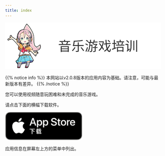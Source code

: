 ```yaml
---
title: index
---
```


![top banner](top_banner.zh.png)

{{% notice info %}}
本网站以v2.0.8版本的应用内容为基础。请注意，可能与最新版本有差异。
{{% /notice %}}

您可以使用视频随意玩困难和未完成的音乐游戏。

请点击下面的横幅下载软件。

[![App store link](img_appstore_banner.zh.png#imgleft)](https://apps.apple.com/cn/app/id1088874473)
<div class="clear clear_box"></div>

应用信息在屏幕左上方的菜单中列出。
